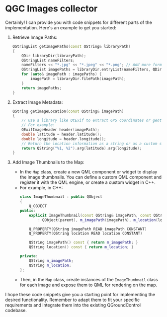 # QGC Images collector

Certainly! I can provide you with code snippets for different parts of the implementation. Here's an example to get you started:

1. Retrieve Image Paths:
   ```cpp
   QStringList getImagePaths(const QString& libraryPath)
   {
       QDir libraryDir(libraryPath);
       QStringList nameFilters;
       nameFilters << "*.jpg" << "*.jpeg" << "*.png"; // Add more formats if needed
       QStringList imagePaths = libraryDir.entryList(nameFilters, QDir::Files);
       for (auto& imagePath : imagePaths) {
           imagePath = libraryDir.filePath(imagePath);
       }
       return imagePaths;
   }
   ```

2. Extract Image Metadata:
   ```cpp
   QString getImageLocation(const QString& imagePath)
   {
       // Use a library like QtExif to extract GPS coordinates or geotags from the image metadata
       // For example:
       QExifImageHeader header(imagePath);
       double latitude = header.latitude();
       double longitude = header.longitude();
       // Return the location information as a string or as a custom struct
       return QString("%1, %2").arg(latitude).arg(longitude);
   }
   ```

3. Add Image Thumbnails to the Map:
   - In the `Map` class, create a new QML component or widget to display the image thumbnails. You can define a custom QML component and register it with the QML engine, or create a custom widget in C++.
   - For example, in C++:
     ```cpp
     class ImageThumbnail : public QObject
     {
         Q_OBJECT
     public:
         explicit ImageThumbnail(const QString& imagePath, const QString& location, QObject* parent = nullptr)
             : QObject(parent), m_imagePath(imagePath), m_location(location) {}

         Q_PROPERTY(QString imagePath READ imagePath CONSTANT)
         Q_PROPERTY(QString location READ location CONSTANT)

         QString imagePath() const { return m_imagePath; }
         QString location() const { return m_location; }

     private:
         QString m_imagePath;
         QString m_location;
     };
     ```
   - Then, in the `Map` class, create instances of the `ImageThumbnail` class for each image and expose them to QML for rendering on the map.

I hope these code snippets give you a starting point for implementing the desired functionality. Remember to adapt them to fit your specific requirements and integrate them into the existing QGroundControl codebase.